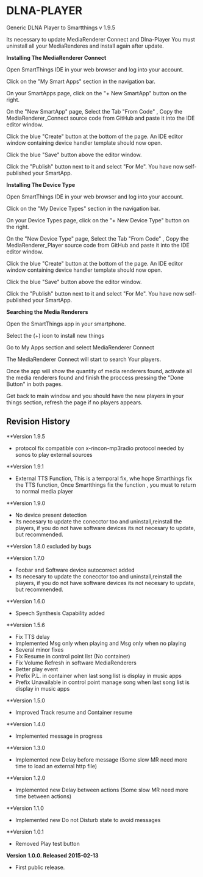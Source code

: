 # DLNA-PLAYER 
Generic DLNA Player to Smartthings v 1.9.5

Its necessary to update MediaRenderer Connect and Dlna-Player
You must uninstall all your MediaRenderes and install again after update.


**Installing The MediaRenderer Connect**



Open SmartThings IDE in your web browser and log into your account.

Click on the "My Smart Apps" section in the navigation bar.

On your SmartApps page, click on the "+ New SmartApp" button on the right.

On the "New SmartApp" page, Select the Tab "From Code" , Copy the MediaRenderer_Connect source code from GitHub and paste it into the IDE editor window.

Click the blue "Create" button at the bottom of the page. An IDE editor window containing device handler template should now open.

Click the blue "Save" button above the editor window.

Click the "Publish" button next to it and select "For Me". You have now self-published your SmartApp.



**Installing The Device Type**


Open SmartThings IDE in your web browser and log into your account.

Click on the "My Device Types" section in the navigation bar.

On your Device Types page, click on the "+ New Device Type" button on the right.

On the "New Device Type" page, Select the Tab "From Code" , Copy the MediaRenderer_Player source code from GitHub and paste it into the IDE editor window.

Click the blue "Create" button at the bottom of the page. An IDE editor window containing device handler template should now open.

Click the blue "Save" button above the editor window.

Click the "Publish" button next to it and select "For Me". You have now self-published your SmartApp.


**Searching the Media Renderers**


Open the SmartThings app in your smartphone.

Select the (+) icon to install new things

Go to My Apps section and select MediaRenderer Connect

The MediaRenderer Connect will start to search Your players.

Once the app will show the quantity of media renderers found, activate all the media renderers found and finish the proccess pressing the "Done Button" in both pages.

Get back to main window and you should have the new players in your things section, refresh the page if no players appears.

Revision History
----------------
**Version 1.9.5
* protocol fix compatible con x-rincon-mp3radio protocol needed by sonos to play external sources

**Version 1.9.1
* External TTS Function, This is a temporal fix, whe hope Smarthings fix the TTS function, Once Smartthings fix the function , you must to return to normal media player

**Version 1.9.0
* No device present detection
* Its necesary to update the conecctor too and uninstall,reinstall the players, if you do not have software devices its not necesary to update, but recommended.

**Version 1.8.0
excluded by bugs

**Version 1.7.0
* Foobar and Software device autocorrect added
* Its necesary to update the conecctor too and uninstall,reinstall the players, if you do not have software devices its not necesary to update, but recommended.

**Version 1.6.0
* Speech Synthesis Capability added

**Version 1.5.6 
* Fix TTS delay 
* Implemented Msg only when playing and Msg only when no playing
* Several minor fixes
* Fix Resume in control point list (No container)
* Fix Volume Refresh in software MediaRenderers
* Better play event
* Prefix P.L. in container when last song list is display in music apps 
* Prefix Unavailable in control point manage song when last song list is display in music apps 

**Version 1.5.0 
* Improved Track resume and Container resume

**Version 1.4.0 
* Implemented message in progress

**Version 1.3.0 
* Implemented new Delay before message (Some slow MR need more time to load an external http file)

**Version 1.2.0 
* Implemented new Delay between actions (Some slow MR need more time between actions)

**Version 1.1.0 
* Implemented new Do not Disturb state to avoid messages 

**Version 1.0.1 
* Removed Play test button

**Version 1.0.0. Released 2015-02-13**
* First public release.

